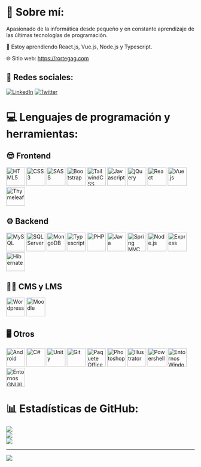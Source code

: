 # 💫 Sobre mí:
Apasionado de la informática desde pequeño y en constante aprendizaje de las últimas tecnologías de programación.

🌱 Estoy aprendiendo React.js, Vue.js, Node.js y Typescript.

🌐 Sitio web: https://rortegag.com

## 👨 Redes sociales:
[![LinkedIn](https://img.shields.io/badge/LinkedIn-%230077B5.svg?logo=linkedin&logoColor=white)](https://linkedin.com/in/raul-ortega-gallego) [![Twitter](https://img.shields.io/badge/Twitter-%231DA1F2.svg?logo=Twitter&logoColor=white)](https://twitter.com/@r_ortegag) 

# 💻 Lenguajes de programación y herramientas:

## 😎 Frontend
<div>
  <img src='https://rortegag.com/assets/img/icons/html5-logo.svg' title="HTML5" alt="HTML5" width="50" height="50"/>
  <img src='https://rortegag.com/assets/img/icons/css3-logo.svg' title="CSS3" alt="CSS3" width="50" height="50"/>
  <img src='https://rortegag.com/assets/img/icons/sass-logo.svg' title="SASS" alt="SASS" width="50" height="50"/>
  <img src='https://rortegag.com/assets/img/icons/bootstrap-logo.svg' title="Bootstrap" alt="Bootstrap" width="50" height="50"/>
  <img src='https://rortegag.com/assets/img/icons/tailwindcss-logo.svg' title="TailwindCSS" alt="TailwindCSS" width="50" height="50"/>
  <img src='https://rortegag.com/assets/img/icons/javascript-logo.svg' title="Javascript" alt="Javascript" width="50" height="50"/>
  <img src='https://rortegag.com/assets/img/icons/jquery-logo.svg' title="jQuery" alt="jQuery" width="50" height="50"/>
  <img src='https://rortegag.com/assets/img/icons/react-logo.svg' title="React" alt="React" width="50" height="50"/>
  <img src='https://rortegag.com/assets/img/icons/vuejs-logo.svg' title="Vue.js" alt="Vue.js" width="50" height="50"/>
  <img src='https://rortegag.com/assets/img/icons/thymeleaf-logo.svg' title="Thymeleaf" alt="Thymeleaf" width="50" height="50"/>
</div>

## ⚙️ Backend
<div>
  <img src='https://rortegag.com/assets/img/icons/mysql-logo.svg' title="MySQL" alt="MySQL" width="50" height="50"/>
  <img src='https://rortegag.com/assets/img/icons/sql-server-logo.svg' title="SQL Server" alt="SQL Server" width="50" height="50"/>
  <img src='https://rortegag.com/assets/img/icons/mongodb-logo.svg' title="MongoDB" alt="MongoDB" width="50" height="50"/>
  <img src='https://rortegag.com/assets/img/icons/typescript-logo.svg' title="Typescript" alt="Typescript" width="50" height="50"/>
  <img src='https://rortegag.com/assets/img/icons/php-logo.svg' title="PHP" alt="PHP" width="50" height="50"/>
  <img src='https://rortegag.com/assets/img/icons/java-logo.svg' title="Java" alt="Java" width="50" height="50"/>
  <img src='https://rortegag.com/assets/img/icons/spring-logo.svg' title="Spring MVC" alt="Spring MVC" width="50" height="50"/>
  <img src='https://rortegag.com/assets/img/icons/nodejs-logo.svg' title="Node.js" alt="Node.js" width="50" height="50"/>
  <img src='https://rortegag.com/assets/img/icons/express-logo.svg' title="Express" alt="Express" width="50" height="50"/>
  <img src='https://rortegag.com/assets/img/icons/hibernate-logo.svg' title="Hibernate" alt="Hibernate" width="50" height="50"/>
</div>

## 🧑‍🏫 CMS y LMS
<div>
  <img src='https://rortegag.com/assets/img/icons/wordpress-logo.svg' title="Wordpress" alt="Wordpress" width="50" height="50"/>
  <img src='https://rortegag.com/assets/img/icons/moodle-logo.svg' title="Moodle" alt="Moodle" width="50" height="50"/>
</div>

## 🖥️ Otros
<div>
  <img src='https://rortegag.com/assets/img/icons/android-logo.svg' title="Android" alt="Android" width="50" height="50"/>
  <img src='https://rortegag.com/assets/img/icons/csharp-logo.svg' title="C#" alt="C#" width="50" height="50"/>
  <img src='https://rortegag.com/assets/img/icons/unity-logo.svg' title="Unity" alt="Unity" width="50" height="50"/>
  <img src='https://rortegag.com/assets/img/icons/git-logo.svg' title="Git" alt="Git" width="50" height="50"/>
  <img src='https://rortegag.com/assets/img/icons/office-logo.svg' title="Paquete Office" alt="Paquete Office" width="50" height="50"/>
  <img src='https://rortegag.com/assets/img/icons/photoshop-logo.svg' title="Photoshop" alt="Photoshop" width="50" height="50"/>
  <img src='https://rortegag.com/assets/img/icons/illustrator-logo.svg' title="Illustrator" alt="Illustrator" width="50" height="50"/>
  <img src='https://rortegag.com/assets/img/icons/powershell-logo.svg' title="Powershell" alt="Powershell" width="50" height="50"/>
  <img src='https://rortegag.com/assets/img/icons/windows-logo.svg' title="Entornos Windows" alt="Entornos Windows" width="50" height="50"/>
  <img src='https://rortegag.com/assets/img/icons/gnu-linux-logo.svg' title="Entornos GNU/Linux" alt="Entornos GNU/Linux" width="50" height="50"/>
</div>

# 📊 Estadísticas de GitHub:
![](https://github-readme-stats.vercel.app/api?username=rortegagdotcom&theme=midnight-purple&hide_border=true&include_all_commits=true&count_private=false)<br/>
![](https://github-readme-streak-stats.herokuapp.com/?user=rortegagdotcom&theme=midnight-purple&hide_border=true)<br/>
![](https://github-readme-stats.vercel.app/api/top-langs/?username=rortegagdotcom&theme=midnight-purple&hide_border=true&include_all_commits=true&count_private=false&layout=compact)

---
[![](https://visitcount.itsvg.in/api?id=rortegagdotcom&icon=5&color=12)](https://visitcount.itsvg.in)
